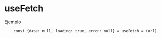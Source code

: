 # useFetch



Ejemplo 

```
    const {data: null, loading: true, error: null} = useFetch = (url)
```
